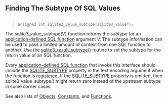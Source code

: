 ## Finding The Subtype Of SQL Values




> ```
> 
> unsigned int sqlite3_value_subtype(sqlite3_value*);
> 
> ```



The sqlite3\_value\_subtype(V) function returns the subtype for
an [application\-defined SQL function](../appfunc.html) argument V. The subtype
information can be used to pass a limited amount of context from
one SQL function to another. Use the [sqlite3\_result\_subtype()](../c3ref/result_subtype.html)
routine to set the subtype for the return value of an SQL function.


Every [application\-defined SQL function](../appfunc.html) that invoke this interface
should include the [SQLITE\_SUBTYPE](../c3ref/c_deterministic.html#sqlitesubtype) property in the text
encoding argument when the function is [registered](../c3ref/create_function.html).
If the [SQLITE\_SUBTYPE](../c3ref/c_deterministic.html#sqlitesubtype) property is omitted, then sqlite3\_value\_subtype()
might return zero instead of the upstream subtype in some corner cases.


See also lists of
 [Objects](../c3ref/objlist.html),
 [Constants](../c3ref/constlist.html), and
 [Functions](../c3ref/funclist.html).


